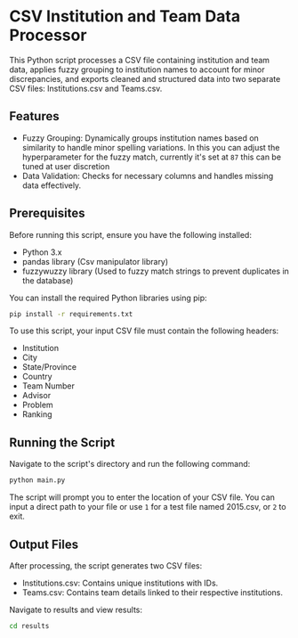 # CSV Institution and Team Data Processor

This Python script processes a CSV file containing institution and team data, applies fuzzy grouping to institution names to account for minor discrepancies, and exports cleaned and structured data into two separate CSV files: Institutions.csv and Teams.csv.

##  Features

- Fuzzy Grouping: Dynamically groups institution names based on similarity to handle minor spelling variations. In this you can adjust the hyperparameter for the fuzzy match, currently it's set at `87` this can be tuned at user discretion 
- Data Validation: Checks for necessary columns and handles missing data effectively.

##  Prerequisites

Before running this script, ensure you have the following installed:

- Python 3.x 
- pandas library (Csv manipulator library)
- fuzzywuzzy library (Used to fuzzy match strings to prevent duplicates in the database)

You can install the required Python libraries using pip:

```bash
pip install -r requirements.txt
```

To use this script, your input CSV file must contain the following headers:
- Institution
- City
- State/Province
- Country
- Team Number
- Advisor
- Problem
- Ranking
## Running the Script
Navigate to the script's directory and run the following command:

```bash 
python main.py
```
The script will prompt you to enter the location of your CSV file. You can input a direct path to your file or use `1` for a test file named 2015.csv, or `2` to exit.

## Output Files
After processing, the script generates two CSV files:

- Institutions.csv: Contains unique institutions with IDs.
- Teams.csv: Contains team details linked to their respective institutions.

Navigate to results and view results:
```bash
cd results
```